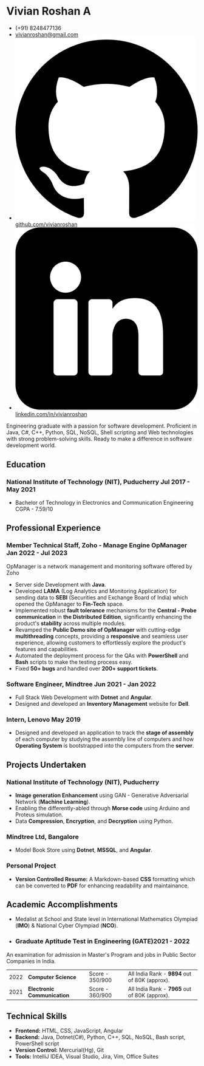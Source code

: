 # Vivian Roshan A
- (+91) 8248477136
- <a href="mailto:vivianroshan@gmail.com">vivianroshan@gmail.com</a>
- ![githubLogo](./logo/github.png) [github.com/vivianroshan](https://github.com/vivianroshan)
- ![LinkedinLogo](./logo/linkedin.png) [linkedin.com/in/vivianroshan](https://www.linkedin.com/in/vivianroshan)

Engineering graduate with a passion for software development. Proficient in Java, C#, C++, Python, SQL, NoSQL, Shell scripting and Web technologies with strong problem-solving skills. Ready to make a difference in software development world.

## Education
### <span>National Institute of Technology (NIT), Puducherry</span> <span>Jul 2017 - May 2021</span>
- <div><span>Bachelor of Technology in Electronics and Communication Engineering</span> <span>CGPA - 7.59/10</span></div> 

## Professional Experience
### <span>Member Technical Staff, Zoho - Manage Engine OpManager</span> <span>Jan 2022 - Jul 2023</span>
OpManager is a network management and monitoring software offered by Zoho

- Server side Development with **Java**.
- Developed **LAMA** (Log Analytics and Monitoring Application) for sending data to **SEBI** (Securities and Exchange Board of India) which opened the OpManager to **Fin-Tech** space.
- Implemented robust **fault tolerance** mechanisms for the **Central - Probe communication** in **the Distributed Edition**, significantly enhancing the product's **stability** across multiple modules.
- Revamped the **Public Demo site of OpManager** with cutting-edge **multithreading** concepts, providing a **responsive** and seamless user experience, allowing customers to effortlessly explore the product's features and capabilities.
- Automated the deployment process for the QAs with **PowerShell** and **Bash** scripts to make the testing process easy.
- Fixed **50+ bugs** and handled over **200+ support tickets**.

### <span>Software Engineer, Mindtree</span> <span>Jun 2021 - Jan 2022</span>
- Full Stack Web Development with **Dotnet** and **Angular**.
- Designed and developed an **Inventory Management** website for **Dell**.

### <span>Intern, Lenovo</span> <span>May 2019</span>
- Designed and developed an application to track the **stage of assembly** of each computer by studying the assembly line of computers and how **Operating System** is bootstrapped into the computers from the **server**.

## Projects Undertaken

### National Institute of Technology (NIT), Puducherry
- **Image generation Enhancement** using GAN - Generative Adversarial Network (**Machine Learning**).
- Enabling the differently-abled through **Morse code** using Arduino and Proteus simulation.
- Data **Compression**, **Encryption**, and **Decryption** using Python.

### Mindtree Ltd, Bangalore
- Model Book Store using **Dotnet**, **MSSQL**, and **Angular**.

### Personal Project
- **Version Controlled Resume:** A Markdown-based **CSS** formatting which can be converted to **PDF** for enhancing readability and maintainance.

## Academic Accomplishments
- Medalist at School and State level in International Mathematics Olympiad (**IMO**) & National Cyber Olympiad (**NCO**).
- ### <span><strong>Graduate Aptitude Test in Engineering (GATE)</strong></span><span><strong>2021 - 2022</strong></span>
<p>An examination for admission in Master&apos;s Program and jobs in Public Sector Companies in India.</p>
<table>
<tr> <td>2022</td> <td><strong>Computer Science</strong></td> <td>Score - 350/900</td> <td>All India Rank - <strong>9894</strong> out of 80K (approx).</td> </tr>
<tr> <td>2021</td> <td><strong>Electronic Communication</strong></td> <td>Score - 360/900</td> <td>All India Rank - <strong>7965</strong> out of 80K (approx).</td> </tr>
</table>

## Technical Skills
- **Frontend:** HTML, CSS, JavaScript, Angular
- **Backend:** Java, Dotnet(C#), Python, C++, SQL, NoSQL, Bash script, PowerShell script
- **Version Control:** Mercurial(Hg), Git
- **Tools:**  IntelliJ IDEA, Visual Studio, Jira, Vim, Office Suites

